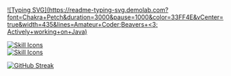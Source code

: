 [![Typing SVG](https://readme-typing-svg.demolab.com?font=Chakra+Petch&duration=3000&pause=1000&color=33FF4E&vCenter=true&width=435&lines=Amateur+Coder;Beavers+<3; Actively+working+on+Java)](https://git.io/typing-svg)

[![Skill Icons](https://skillicons.dev/icons?i=html,css,js,cpp,cs,python,java,lua)](https://skillicons.dev)<br>
[![Skill Icons](https://skillicons.dev/icons?i=arduino,replit,sublime,unity,vscode,idea,gcp,bots)](https://skillicons.dev)

[![GitHub Streak](https://streak-stats.demolab.com?user=Lemonnik6484&theme=transparent&hide_border=true&date_format=j%20M%5B%20Y%5D&stroke=33FF4E&ring=33FF4E9B&fire=A0FF24&currStreakNum=33FF4E&sideNums=28C93D&currStreakLabel=24B236B4&sideLabels=21A53293&excludeDaysLabel=23AF369D)](https://git.io/streak-stats)
